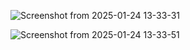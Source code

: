 ![Screenshot from 2025-01-24 13-33-31](https://github.com/user-attachments/assets/20192ebc-fa70-4986-a168-9e14613fd2ca)


![Screenshot from 2025-01-24 13-33-51](https://github.com/user-attachments/assets/f29dc664-2373-4ffd-8261-a94ae8229478)
